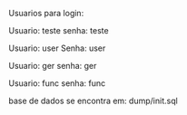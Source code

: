 Usuarios para login:

Usuario: teste 
senha: teste

Usuario: user
Senha: user

Usuario: ger
senha: ger

Usuario: func
senha: func

base de dados se encontra em:
dump/init.sql